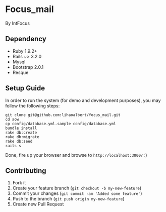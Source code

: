 # Focus_mail

By IntFocus

## Dependency

* Ruby 1.9.2+
* Rails ~> 3.2.0
* Mysql
* Bootstrap 2.0.1
* Resque

## Setup Guide

In order to run the system (for demo and development purposes), you may follow the following steps:

    git clone git@github.com:lihaoalbert/focus_mail.git
    cd aow
    cp config/database.yml.sample config/database.yml
    bundle install
    rake db:create
    rake db:migrate
    rake db:seed
    rails s

Done, fire up your browser and browse to `http://localhost:3000/` :)

## Contributing

1. Fork it
2. Create your feature branch (`git checkout -b my-new-feature`)
3. Commit your changes (`git commit -am 'Added some feature'`)
4. Push to the branch (`git push origin my-new-feature`)
5. Create new Pull Request
